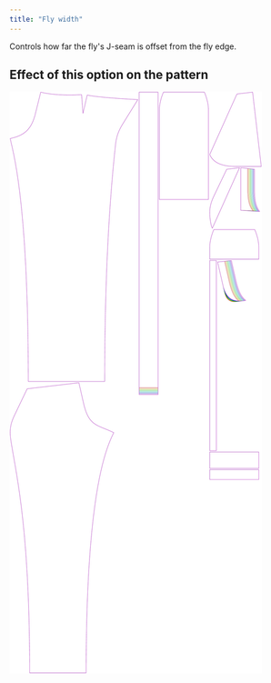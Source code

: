 ```yaml
---
title: "Fly width"
---
```


Controls how far the fly's J-seam is offset from the fly edge.

## Effect of this option on the pattern

![This image shows the effect of this option by superimposing several variants that have a different value for this option](charlie_flywidth_sample.svg "Effect of this option on the pattern")

